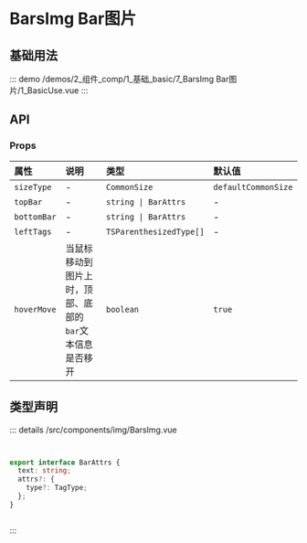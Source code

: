 # BarsImg Bar图片


## 基础用法



::: demo 
/demos/2_组件_comp/1_基础_basic/7_BarsImg Bar图片/1_BasicUse.vue
:::



## API 
### Props

|属性|说明|类型|默认值|
|:---|:---|:---|:---|
|`sizeType`|-|`CommonSize`|`defaultCommonSize`|
|`topBar`|-|`string \| BarAttrs`|-|
|`bottomBar`|-|`string \| BarAttrs`|-|
|`leftTags`|-|`TSParenthesizedType[]`|-|
|`hoverMove`|当鼠标移动到图片上时，顶部、底部的`bar`文本信息是否移开|`boolean`|`true`|



## 类型声明
::: details
/src/components/img/BarsImg.vue

``` ts


export interface BarAttrs {
  text: string;
  attrs?: {
    type?: TagType;
  };
}



```

:::  


